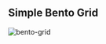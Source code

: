 ## Simple Bento Grid


![bento-grid](https://github.com/kyashark/UI-Components/assets/152844822/5db21c08-754e-48f3-868a-a440cd030842)
